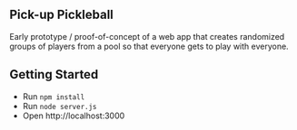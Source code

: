 ## Pick-up Pickleball

Early prototype / proof-of-concept of a web app that creates randomized groups of players from a pool so that everyone gets to play with everyone.

## Getting Started

- Run `npm install`
- Run `node server.js`
- Open http://localhost:3000